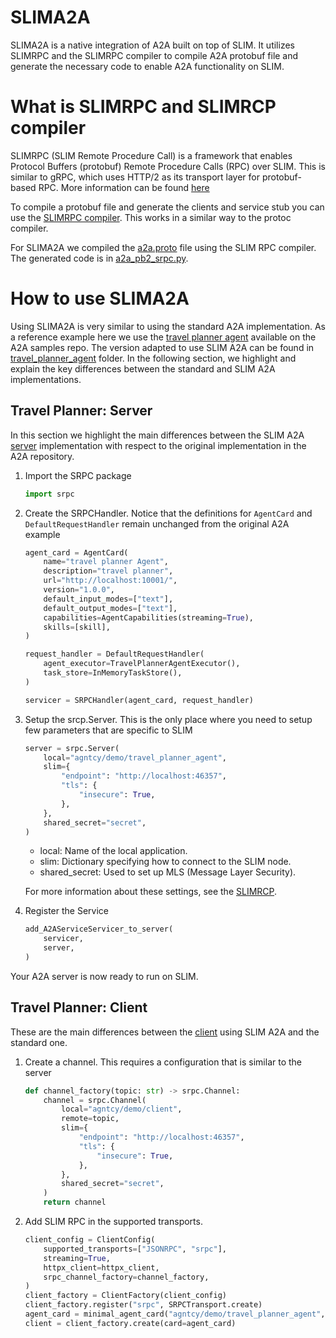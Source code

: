 # SLIMA2A

SLIMA2A is a native integration of A2A built on top of SLIM. It utilizes SLIMRPC 
and the SLIMRPC compiler to compile A2A protobuf file and generate the
necessary code to enable A2A functionality on SLIM.

# What is SLIMRPC and SLIMRCP compiler

SLIMRPC (SLIM Remote Procedure Call) is a framework that enables Protocol
Buffers (protobuf) Remote Procedure Calls (RPC) over SLIM. This is similar to
gRPC, which uses HTTP/2 as its transport layer for protobuf-based RPC. More
information can be found [here](./slim-rpc.md)

To compile a protobuf file and generate the clients and service stub you can use
the [SLIMRPC compiler](./slim-slimrpc-compiler.md). This works in a
similar way to the protoc compiler.

For SLIMA2A we compiled the
[a2a.proto](https://github.com/a2aproject/A2A/blob/main/specification/grpc/a2a.proto)
file using the SLIM RPC compiler. The generated code is in
[a2a_pb2_srpc.py](https://github.com/agntcy/slim/blob/main/data-plane/python/integrations/slima2a/slima2a/types/a2a_pb2_slimrpc.py).

# How to use SLIMA2A

Using SLIMA2A is very similar to using the standard A2A implementation. As a
reference example here we use the [travel planner
agent](https://github.com/a2aproject/a2a-samples/tree/main/samples/python/agents/travel_planner_agent)
available on the A2A samples repo. The version adapted to use SLIM A2A can be
found in [travel_planner_agent](https://github.com/agntcy/slim/tree/main/data-plane/python/integrations/slima2a/examples/travel_planner_agent) folder. In the
following section, we highlight and explain the key differences between the
standard and SLIM A2A implementations.

## Travel Planner: Server

In this section we highlight the main differences between the SLIM A2A
[server](https://github.com/agntcy/slim/blob/main/data-plane/python/integrations/slima2a/examples/travel_planner_agent/server.py) implementation with respect
to the original implementation in the A2A repository.


1. Import the SRPC package

    ```python
    import srpc
    ```

2. Create the SRPCHandler. Notice that the definitions for `AgentCard` and `DefaultRequestHandler` remain unchanged from the original A2A example

    ```python
    agent_card = AgentCard(
        name="travel planner Agent",
        description="travel planner",
        url="http://localhost:10001/",
        version="1.0.0",
        default_input_modes=["text"],
        default_output_modes=["text"],
        capabilities=AgentCapabilities(streaming=True),
        skills=[skill],
    )

    request_handler = DefaultRequestHandler(
        agent_executor=TravelPlannerAgentExecutor(),
        task_store=InMemoryTaskStore(),
    )

    servicer = SRPCHandler(agent_card, request_handler)
    ```

3. Setup the srcp.Server. This is the only place where you need to setup few parameters that are specific to SLIM

    ```python
    server = srpc.Server(
        local="agntcy/demo/travel_planner_agent",
        slim={
            "endpoint": "http://localhost:46357",
            "tls": {
                "insecure": True,
            },
        },
        shared_secret="secret",
    )
    ```

    - local: Name of the local application.
    - slim: Dictionary specifying how to connect to the SLIM node.
    - shared_secret: Used to set up MLS (Message Layer Security).

    For more information about these settings, see the [SLIMRCP](./slim-rpc.md).

4. Register the Service

    ```python
    add_A2AServiceServicer_to_server(
        servicer,
        server,
    )
    ```

Your A2A server is now ready to run on SLIM.

## Travel Planner: Client

These are the main differences between the
[client](https://github.com/agntcy/slim/blob/main/data-plane/python/integrations/slima2a/examples/travel_planner_agent/client.py) using SLIM A2A and the
standard one.


1. Create a channel. This requires a configuration that is similar to the server

    ```python
    def channel_factory(topic: str) -> srpc.Channel:
        channel = srpc.Channel(
            local="agntcy/demo/client",
            remote=topic,
            slim={
                "endpoint": "http://localhost:46357",
                "tls": {
                    "insecure": True,
                },
            },
            shared_secret="secret",
        )
        return channel
    ```

2. Add SLIM RPC in the supported transports.

    ```python
    client_config = ClientConfig(
        supported_transports=["JSONRPC", "srpc"],
        streaming=True,
        httpx_client=httpx_client,
        srpc_channel_factory=channel_factory,
    )
    client_factory = ClientFactory(client_config)
    client_factory.register("srpc", SRPCTransport.create)
    agent_card = minimal_agent_card("agntcy/demo/travel_planner_agent", ["srpc"])
    client = client_factory.create(card=agent_card)
    ```

<!--
```
from a2a.server.request_handlers import DefaultRequestHandler

agent_executor = MyAgentExecutor()
request_handler = DefaultRequestHandler(
     agent_executor=agent_executor, task_store=InMemoryTaskStore()
)

servicer = SRPCHandler(agent_card, request_handler)

server = slimrpc.server()
a2a_pb2_slimrpc.add_A2AServiceServicer_to_server(
        servicer
        server,
    )

await server.start()
```

## Client Usage

```
from slimrpc import SRPCChannel
from a2a.client import ClientFactory, minimal_agent_card
from slima2a.client_transport import SRPCTransport, ClientConfig

def channel_factory(topic) -> SRPCChannel:
    channel = SRPCChannel(
        local=local,
        slim=slim,
        enable_opentelemetry=enable_opentelemetry,
        shared_secret=shared_secret,
    )
    await channel.connect(topic)
    return channel

clientConfig = ClientConfig(slimrpc_channel_factor=channel_factor)

factory = ClientFactory(clientConfig)
factory.register('slimrpc', SRPCTransport.create)
ac = minimal_agent_card(topic, ["slimrpc"])
client = factory.create(ac)

try:
    response = client.send_message(...)
except slimrpc.SRPCResponseError as e:
    ...
```
--->
